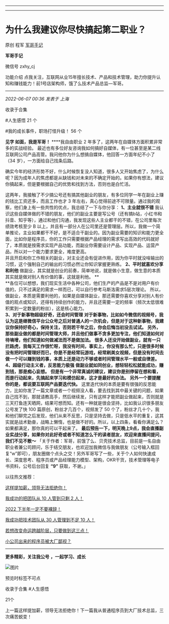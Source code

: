 ----------------------------------------
----------------------------------------
#  为什么我建议你尽快搞起第二职业？

原创 程军  [ 军哥手记 ](javascript:void\(0\);)

**军哥手记** ![]()

微信号 zxhy_cj

功能介绍 点我关注，互联网从业15年擅长技术、产品和技术管理，助力你提升认知和赚钱能力！前1号店架构师，饿了么技术产品总监—军哥。

____

_2022-06-07 00:36_ _发表于 上海_

收录于合集

#人生感悟 21 个

#我的成长事件，职场打怪升级！ 56 个

**见字 如面，我是军哥！** ****我自由职业 2 年多了，这两年在自媒体方面积累非常多的实战经验。
最近也有多位好友咨询我如何搞好自媒体，有一位甚至是某二线互联网公司产品高管。我问他你为什么想搞自媒体，他回答一方面年纪不小了（34
岁），一方面给自己找条后路。

确实今年的经济形势不好，什么时候恢复没人知道，很多人又开始焦虑了，为什么呢？因为成年人的焦虑都是从缺钱和对未来的不确定开始的。如果你有想法，建议你搞起来，但是要根据自己的优势和找到方法，否则也是白忙活。

这两年，我接触了不少搞公号还有搞其他副业的朋友，有多位同学一年在副业上赚的钱比工资还多，而且工作也才 3
年左右，真心觉得前途不可限量。通过我的观察，他们身上有一些共性的优点，我总结了一下与你分享： **1、主业就很不错**
我认识这些自媒体做的不错的朋友，他们的副业主要是写公号（还有搞b站，小红书和抖音、知乎等），通过和他们沟通，我发现这些人主业都干的不错，在公司里每次绩效考核至少
B
以上，并且有一部分人在公司里还是管理层。所以，我做一个简单推论，主业如果都干不好，是不适合干副业的。因为副业需要的知识和能力更全面，比如你是程序员，你的工作只需要根据产品经理的需求写出高效的代码就好了，本质就是按需求实现产品功能，而副业你需要设计产品、实现产品、运营产品，所以对一个能力要求更全，难度更高。  
并且开启和你工作相关的副业，对主业还会有促进作用，因为你平时就没啥输出的习惯，这个强制自己的输出的习惯必然让你知识掌握更熟练。
**2、平时就喜欢分享和利他** 做副业，其实就是创业的前奏，简单地说，就是做小生意，做生意的本质其实就是做对别人有价值的事，这就是利他。 **  
**各位可以想想，我们现实生活中各种公司，他们生产的产品是不是对用户有价值的，只不过满足的需求一样而已，可以自行参考马斯洛需求5层次理论。
所以，做副业，本质是需要利他的，如果是自媒体副业，那还需要你喜欢分享对别人有价值的观点或知识，还得有持续创作的能力，并且还需要一定的频率（频次太低很难积累到一定数量的粉丝），这是核心能力。  
 **3、对于新事物超级好奇，还会时间管理**
**对于新事物，比如如今微信的视频号，我认为这是继微信平台公众号之后对普通人的一次机会，但是对于这种新事物，我建议你保持好奇心，保持关注，否则若干年之后，你会后悔当初没去试试。**
**另外，那些副业做的都是时间管理大师，并且他们做事不贪多更加专注，他们知道如何对待墒增，他们知道如何做减法而不是做加法。**
**很多人还没开始做副业，就有一只拦路虎，我每天工作很忙呀，我没有时间，事实上，你没有那么忙，只是很多时候没有把时间管理好而已，你是不是经常玩游戏，经常刷美女视频，但是没有时间去做一个可以赚到钱的事，本质上还是动力不够或者时间管理水平一般或自律差。**
**4、超级行动主义者，反思能力极强** **做副业就如同创业，想轻轻松松就能成功，赚到钱，那是痴心妄想。**
**但是有一个非常真诚的建议，建议你是别停留在想和看，而是行动起来，先搞起来学习和模仿起来，这才是最好的办法。**
**另外一个要提醒你的是，都说要互联网产品要迭代快。**
这里迭代快的本质是要有很强的反思能力，比如你发了一篇文章或者一个视频没人看，要去找到其中最关键的问题，如果自己找不到，那就请教高手，然后继续发，只有这样才能把副业做起来，否则就是三天打鱼连天晒网，结果可想而知。还有一种就是很会坚持，比如我认识很多朋友公号发了快
100 篇原创，粉丝才几百个，视频发了 50
个了，粉丝才几十个，我和他们聊完之后发现，他们从来不反思，只是坚持去做，只是低水平的重复，这其实就是战术勤奋，战略上懒惰，也是做不好的。所以，以上四条，看看你满足么？如果都满足，那你真的可以干起来了。
**最后预告一下，明天晚上9点，我会直播副业实战分享，如果你对此好奇或者不知道怎么干的读者朋友，欢迎来直播间提问，我们不见不散～**
「关于作者：军哥，前饿了么、贝壳技术总监，目前是一名自由职业者兼公司顾问，乐于结交朋友，也欢迎加我微信与我做朋友（公号输入框回复“w”即可），朋友圈做个点头之交！另外军哥写了一些，关于个人如何快速成长、深度思考、程序员或产品经理能力模型、架构，OKR干货，技术管理等电子书资料，公号后台回复
**“9”** 获取，不谢。」  

以往热文推荐：

[这样提加薪，领导无法拒绝你！](http://mp.weixin.qq.com/s?__biz=MzA3MDU2MjM4Ng==&mid=2247495995&idx=1&sn=67cb2ecb9cbf6ce5dfd2862d0d0e96d3&chksm=9f385606a84fdf10deaef0e650b05e90d54bdd56fca19152ea5d93212dd33b4fb9fa63a859cb&scene=21#wechat_redirect)  

[我成功的把团队从 10 人管到只剩 2
人！](http://mp.weixin.qq.com/s?__biz=MzA3MDU2MjM4Ng==&mid=2247495987&idx=1&sn=45d76890e5c3089f2b71f8267f5d1dd0&chksm=9f38560ea84fdf18d53689dc130fd025ca4da46918e8dc9e8914908affc18185d8d2f2dbc412&scene=21#wechat_redirect)  

[2022
下半年一定不要裸辞！](http://mp.weixin.qq.com/s?__biz=MzA3MDU2MjM4Ng==&mid=2247495925&idx=1&sn=e34bc56762b038198b67f6533b537bd2&chksm=9f3857c8a84fdede293d2b7c735368a339dc367ba1ede283c9705f637561cf00af43c2dc0588&scene=21#wechat_redirect)

[我成功把技术团队从 30 人管理到不足 10
人！](http://mp.weixin.qq.com/s?__biz=MzA3MDU2MjM4Ng==&mid=2247495828&idx=1&sn=ba27442b19063b86bed9102f2e093de0&chksm=9f3857a9a84fdebf5cf56b8fa017a933a21d6e63a66a44f14dca70a5d9cbebfee13cd0c571f2&scene=21#wechat_redirect)  

[若想改变命运跨越阶层，只要做到这三点！](http://mp.weixin.qq.com/s?__biz=MzA3MDU2MjM4Ng==&mid=2247495631&idx=1&sn=e36b77b842a3f1bee7629cf203771fb6&chksm=9f3848f2a84fc1e4b67349354b832ae52e320b01fa675cee130e87de5f188d8f6a388e0acd27&scene=21#wechat_redirect)

[小公司出来的程序员被大厂鄙视？](http://mp.weixin.qq.com/s?__biz=MzA3MDU2MjM4Ng==&mid=2247495474&idx=1&sn=ee3fe0d44666e11c581812f6a039a973&chksm=9f38480fa84fc11924759b7b22c51fce2bd5f087fb987e3d220ee80caf42aaa8507458dad6f2&scene=21#wechat_redirect)

  

* * *

  

 **更多精彩，关注我公号** **，一起学习、成长**

![图片](https://mmbiz.qpic.cn/mmbiz_png/b96CibCt70iaajvl7fD4ZCicMcjhXMp1v6UibM134tIsO1j5yqHyNhh9arj090oAL7zGhRJRq6cFqFOlDZMleLl4pw/640?wx_fmt=png)

预览时标签不可点

收录于合集 #人生感悟

21个

上一篇这样提加薪，领导无法拒绝你！下一篇我从普通程序员到大厂技术总监，三次痛苦蜕变！

